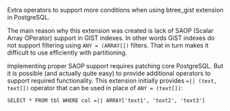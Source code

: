 Extra operators to support more conditions when using btree_gist extension in PostgreSQL.

The main reason why this extension was created is lack of SAOP (Scalar Array OPerator) support in GIST indexes.
In other words GiST indexes do not support filtering using `ANY = (ARRAY[])` filters.
That in turn makes it difficult to use efficiently with partitioning.

Implementing proper SAOP support requires patching core PostgreSQL.
But it is possible (and actually quite easy) to provide additional operators to support required functionality.
This extension initially provides `=|| (text, text[])` operator that can be used in place of `ANY = (text[])`:

```
SELECT * FROM tbl WHERE col =|| ARRAY['text1', 'text2', 'text3']
```
